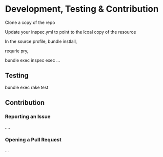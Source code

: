 # Development, Testing & Contribution

Clone a copy of the repo

Update your inspec.yml to point to the lcoal copy of the resource

In the source profile, bundle instlall, 

requrie pry, 

bundle exec inspec exec ...

## Testing

bundle exec rake test

## Contribution

### Reporting an Issue

....

### **Opening a Pull Request**

...
